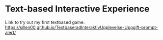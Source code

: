# Text-based Interactive Experience

Link to try out my first textbased game:
https://sillen00.github.io/TextbaseradInteraktivUpplevelse-Uppgift-prompt-alert/
